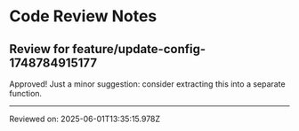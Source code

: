 # Code Review Notes

## Review for feature/update-config-1748784915177

Approved! Just a minor suggestion: consider extracting this into a separate function.

---
Reviewed on: 2025-06-01T13:35:15.978Z